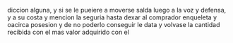 diccion alguna,
y si se le pueiere a moverse salda luego a la voz
y defensa,
y a su costa y mencion la seguria hasta dexar al
comprador enqueleta y oacirca posesion y de no poderlo
conseguir le
data y volvase la cantidad recibida con el mas valor adquirido con el
